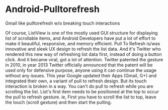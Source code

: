 Android-Pulltorefresh
=====================

Gmail like pulltorefresh w/o breaking touch interactions

Of course, ListView is one of the mostly used GUI structure for displaying list of scrollable items, and Android Developers have put a lot of effort to make it beautiful, responsive, and memory efficient. Pull To Refresh is/was innovative and sleek UX design to refresh the list data. And it's Twitter who rendered this new way of refreshing list data first, instead of doing a button click. And it became viral, got a lot of attention. Twitter patented the gesture in 2010, in year 2013 Twitter officially announced that the patent will be used only for defensive purpose, anyone using it can continue the usage without any issues. This year Google updated their Apps (Gmail, G+) and integrated their own, a variant of pull to refresh design. But its touch interaction is broken in a way. You can't do pull to refresh while you are scrolling the list. List's first item needs to be positioned at the top to occur the pull to refresh gesture. ie, First you have to scroll the list to top, leave the touch (scroll gesture) and then start the pulling. 
